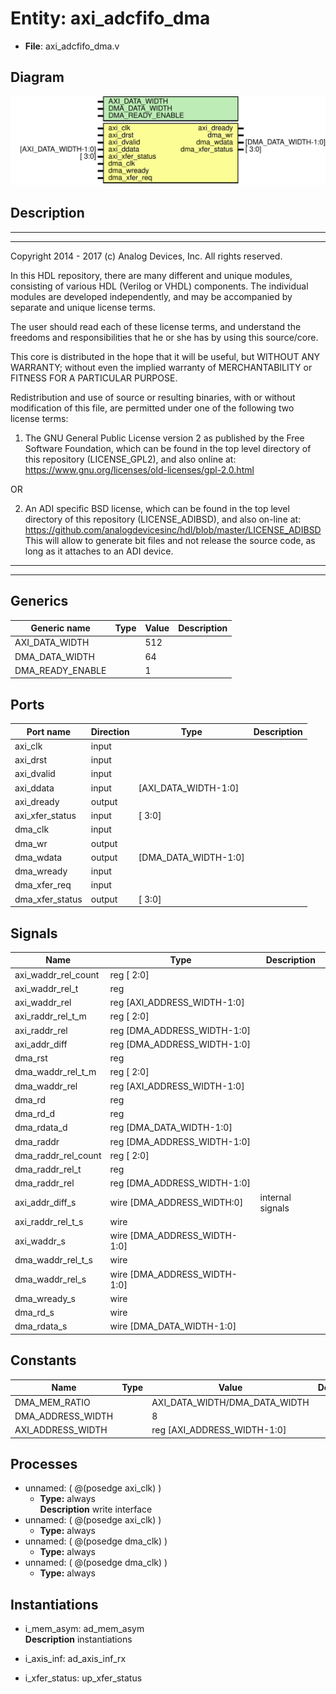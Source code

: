 # Entity: axi_adcfifo_dma

- **File**: axi_adcfifo_dma.v
## Diagram

![Diagram](axi_adcfifo_dma.svg "Diagram")
## Description

 ***************************************************************************
 ***************************************************************************
 Copyright 2014 - 2017 (c) Analog Devices, Inc. All rights reserved.

 In this HDL repository, there are many different and unique modules, consisting
 of various HDL (Verilog or VHDL) components. The individual modules are
 developed independently, and may be accompanied by separate and unique license
 terms.

 The user should read each of these license terms, and understand the
 freedoms and responsibilities that he or she has by using this source/core.

 This core is distributed in the hope that it will be useful, but WITHOUT ANY
 WARRANTY; without even the implied warranty of MERCHANTABILITY or FITNESS FOR
 A PARTICULAR PURPOSE.

 Redistribution and use of source or resulting binaries, with or without modification
 of this file, are permitted under one of the following two license terms:

   1. The GNU General Public License version 2 as published by the
      Free Software Foundation, which can be found in the top level directory
      of this repository (LICENSE_GPL2), and also online at:
      <https://www.gnu.org/licenses/old-licenses/gpl-2.0.html>

 OR

   2. An ADI specific BSD license, which can be found in the top level directory
      of this repository (LICENSE_ADIBSD), and also on-line at:
      https://github.com/analogdevicesinc/hdl/blob/master/LICENSE_ADIBSD
      This will allow to generate bit files and not release the source code,
      as long as it attaches to an ADI device.

 ***************************************************************************
 ***************************************************************************

## Generics

| Generic name     | Type | Value | Description |
| ---------------- | ---- | ----- | ----------- |
| AXI_DATA_WIDTH   |      | 512   |             |
| DMA_DATA_WIDTH   |      | 64    |             |
| DMA_READY_ENABLE |      | 1     |             |
## Ports

| Port name       | Direction | Type                 | Description |
| --------------- | --------- | -------------------- | ----------- |
| axi_clk         | input     |                      |             |
| axi_drst        | input     |                      |             |
| axi_dvalid      | input     |                      |             |
| axi_ddata       | input     | [AXI_DATA_WIDTH-1:0] |             |
| axi_dready      | output    |                      |             |
| axi_xfer_status | input     | [ 3:0]               |             |
| dma_clk         | input     |                      |             |
| dma_wr          | output    |                      |             |
| dma_wdata       | output    | [DMA_DATA_WIDTH-1:0] |             |
| dma_wready      | input     |                      |             |
| dma_xfer_req    | input     |                      |             |
| dma_xfer_status | output    | [ 3:0]               |             |
## Signals

| Name                | Type                            | Description        |
| ------------------- | ------------------------------- | ------------------ |
| axi_waddr_rel_count | reg     [  2:0]                 |                    |
| axi_waddr_rel_t     | reg                             |                    |
| axi_waddr_rel       | reg     [AXI_ADDRESS_WIDTH-1:0] |                    |
| axi_raddr_rel_t_m   | reg     [  2:0]                 |                    |
| axi_raddr_rel       | reg     [DMA_ADDRESS_WIDTH-1:0] |                    |
| axi_addr_diff       | reg     [DMA_ADDRESS_WIDTH-1:0] |                    |
| dma_rst             | reg                             |                    |
| dma_waddr_rel_t_m   | reg     [  2:0]                 |                    |
| dma_waddr_rel       | reg     [AXI_ADDRESS_WIDTH-1:0] |                    |
| dma_rd              | reg                             |                    |
| dma_rd_d            | reg                             |                    |
| dma_rdata_d         | reg     [DMA_DATA_WIDTH-1:0]    |                    |
| dma_raddr           | reg     [DMA_ADDRESS_WIDTH-1:0] |                    |
| dma_raddr_rel_count | reg     [  2:0]                 |                    |
| dma_raddr_rel_t     | reg                             |                    |
| dma_raddr_rel       | reg     [DMA_ADDRESS_WIDTH-1:0] |                    |
| axi_addr_diff_s     | wire [DMA_ADDRESS_WIDTH:0]      |  internal signals  |
| axi_raddr_rel_t_s   | wire                            |                    |
| axi_waddr_s         | wire [DMA_ADDRESS_WIDTH-1:0]    |                    |
| dma_waddr_rel_t_s   | wire                            |                    |
| dma_waddr_rel_s     | wire [DMA_ADDRESS_WIDTH-1:0]    |                    |
| dma_wready_s        | wire                            |                    |
| dma_rd_s            | wire                            |                    |
| dma_rdata_s         | wire [DMA_DATA_WIDTH-1:0]       |                    |
## Constants

| Name              | Type | Value                           | Description |
| ----------------- | ---- | ------------------------------- | ----------- |
| DMA_MEM_RATIO     |      | AXI_DATA_WIDTH/DMA_DATA_WIDTH   |             |
| DMA_ADDRESS_WIDTH |      | 8                               |             |
| AXI_ADDRESS_WIDTH |      | reg     [AXI_ADDRESS_WIDTH-1:0] |             |
## Processes
- unnamed: ( @(posedge axi_clk) )
  - **Type:** always
</br>**Description**
 write interface 
- unnamed: ( @(posedge axi_clk) )
  - **Type:** always
- unnamed: ( @(posedge dma_clk) )
  - **Type:** always
- unnamed: ( @(posedge dma_clk) )
  - **Type:** always
## Instantiations

- i_mem_asym: ad_mem_asym
</br>**Description**
 instantiations

- i_axis_inf: ad_axis_inf_rx
- i_xfer_status: up_xfer_status
